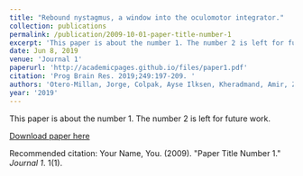 ```yaml
---
title: "Rebound nystagmus, a window into the oculomotor integrator."
collection: publications
permalink: /publication/2009-10-01-paper-title-number-1
excerpt: 'This paper is about the number 1. The number 2 is left for future work.'
date: Jun 8, 2019
venue: 'Journal 1'
paperurl: 'http://academicpages.github.io/files/paper1.pdf'
citation: 'Prog Brain Res. 2019;249:197-209. '
authors: 'Otero-Millan, Jorge, Colpak, Ayse Ilksen, Kheradmand, Amir, Zee, David S'
year: '2019'
---
```

This paper is about the number 1. The number 2 is left for future work.

[Download paper here](http://academicpages.github.io/files/paper1.pdf)

Recommended citation: Your Name, You. (2009). "Paper Title Number 1." <i>Journal 1</i>. 1(1).
